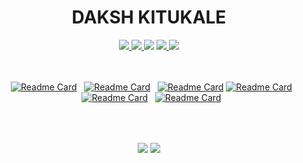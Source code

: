 <div align="center">

<h1>DAKSH KITUKALE</h1>

</div>

<div align="center">
<a href="https://www.linkedin.com/in/daksh-kitukale-824843235/" target="_blank">
<img src="https://img.shields.io/static/v1?label=&message=Linkedin&color=57BDDA&style=for-the-badge&logo=linkedin" />
</a>
  <a href="https://leetcode.com/K-Daksh/" target="_blank">
<img src="https://img.shields.io/badge/LeetCode-blue.svg?style=for-the-badge&logo=LeetCode&logoColor=white&color=57BDDA" />
</a>
<a href="https://auth.geeksforgeeks.org/user/dakshkitukale03" target="_blank">
<img src="https://img.shields.io/badge/GeeksforGeeks-blue?style=for-the-badge&logo=geeksforgeeks&logoColor=white&color=57BDDA" ;></img></a>
</a> 
<a href="https://www.codechef.com/users/daksh_kitukale" target="_blank">
<img src="https://img.shields.io/badge/CodeChef-blue.svg?style=for-the-badge&logo=CodeChef&logoColor=white&color=57BDDA" />
</a>
<a href="https://codeforces.com/profile/K-Daksh" target="_blank">
<img src="https://img.shields.io/badge/CodeForces-blue.svg?style=for-the-badge&logo=CodeForces&logoColor=white&color=57BDDA" />
</a>

</div>
<br>
<div align="center"><br>

&nbsp; [![Readme Card](https://github-readme-stats.vercel.app/api/pin/?username=mukundsolanki&repo=Schedulo&bg_&theme=react&hide_border=true)](https://github.com/K-Daksh/Schedulo)
&nbsp; [![Readme Card](https://github-readme-stats.vercel.app/api/pin/?username=K-Daksh&repo=UberClone&bg_&theme=react&hide_border=true)](https://github.com/K-Daksh/UberClone)
&nbsp; [![Readme Card](https://github-readme-stats.vercel.app/api/pin/?username=K-Daksh&repo=qrrate&bg_&theme=react&hide_border=true)](https://github.com/K-Daksh/qrrate)
[![Readme Card](https://github-readme-stats.vercel.app/api/pin/?username=K-Daksh&repo=youtube-downloader&bg_&theme=react&hide_border=true)](https://github.com/K-Daksh/youtube-downloader)  
&nbsp; [![Readme Card](https://github-readme-stats.vercel.app/api/pin/?username=K-Daksh&repo=IMC-revenue&bg_&theme=react&hide_border=true)](https://github.com/K-Daksh/IMC-revenue)
&nbsp; [![Readme Card](https://github-readme-stats.vercel.app/api/pin/?username=Anjalijahagirdar&repo=InterviewSync&bg_&theme=react&hide_border=true)](https://github.com/K-Daksh/Interview_Sync) 

  &nbsp;
  
</div>
<br>
<div align="center">
  <a align="center" href="https://github.com/K-Daksh?tab=repositories"><img align="center" src="https://github-readme-stats.vercel.app/api?username=K-Daksh&show_icons=true&theme=react&hide_border=true&bg_color=0d1116&rank_icon=github&disable_animations=true" /></a> 
  <a align="center" href="https://github.com/K-Daksh?tab=repositories"><img align="center" src="https://github-readme-stats.vercel.app/api/top-langs/?username=K-Daksh&layout=compact&theme=react&hide_border=true&bg_color=0d1116&disable_animations=true" /></a>
</div>



